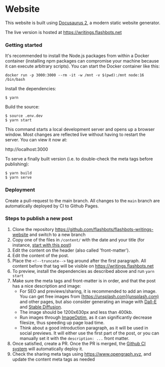 # Website

This website is built using [Docusaurus 2](https://docusaurus.io/), a modern static website generator.

The live version is hosted at https://writings.flashbots.net

### Getting started

It's recommended to install the Node.js packages from within a Docker container (installing npm packages can compromise your machine because it can execute arbitrary scripts). You can start the Docker container like this:

```
docker run -p 3000:3000 --rm -it -w /mnt -v $(pwd):/mnt node:16 /bin/bash
```

Install the dependencies:

```
$ yarn
```

Build the source:

```
$ source .env.dev
$ yarn start
```

This command starts a local development server and opens up a browser window. Most changes are reflected live without having to restart the server. You can view it now at:

http://localhost:3000

To serve a finally built version (i.e. to double-check the meta tags before publishing):

```
$ yarn build
$ yarn serve
```

### Deployment

Create a pull-request to the main branch. All changes to the `main` branch are automatically deployed by CI to Github Pages.

### Steps to publish a new post

1. Clone the repository https://github.com/flashbots/flashbots-writings-website and switch to a new branch
2. Copy one of the files in `/content/` with the date and your title (for instance, [start with this post](https://raw.githubusercontent.com/flashbots/flashbots-writings-website/main/content/2022-06-07-why-run-mevboost.mdx))
3. Edit the content on the header (also called 'front-matter').
4. Edit the content of the post.
5. Place the `<!--truncate-->` tag around after the first paragraph. All content before that tag will be visible on https://writings.flashbots.net
6. To preview, install the dependencies as described above and run `yarn start`
7. Make sure the meta tags and front-matter is in order, and that the post has a nice description and image:
   * For SEO and previews/sharing, it is recommended to add an image. You can get free images from [https://unsplash.com](unsplash.com) and other pages, but also consider generating an image with [Dall-E](https://labs.openai.com/) and [Stable Diffusion](https://beta.dreamstudio.ai/dream).
   * The image should be 1200x630px and less than 400kb.
   * Run images through [ImageOptim](https://imageoptim.com/), as it can significantly decrease filesize, thus speeding up page load time.
   * Think about a good introduction paragraph, as it will be used in social previews. It will either use the first part of the post, or you can manually set it with the `description: ...` front matter.
7. Once satisfied, create a PR. Once the PR is merged, the [Github CI system](https://github.com/flashbots/flashbots-writings-website/actions) will automatically deploy it.
8. Check the sharing meta tags using https://www.opengraph.xyz, and update the content meta tags as needed